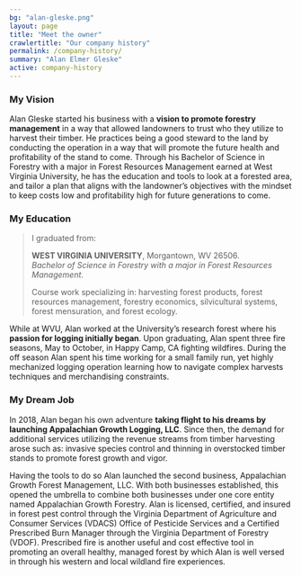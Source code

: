 ```yaml
---
bg: "alan-gleske.png"
layout: page
title: "Meet the owner"
crawlertitle: "Our company history"
permalink: /company-history/
summary: "Alan Elmer Gleske"
active: company-history
---
```


### My Vision

Alan Gleske started his business with a **vision to promote forestry
management** in a way that allowed landowners to trust who they utilize to
harvest their timber.  He practices being a good steward to the land by
conducting the operation in a way that will promote the future health and
profitability of the stand to come.  Through his Bachelor of Science in Forestry
with a major in Forest Resources Management earned at West Virginia University,
he has the education and tools to look at a forested area, and tailor a plan
that aligns with the landowner’s objectives with the mindset to keep costs low
and profitability high for future generations to come.

### My Education

> I graduated from:
>
> **WEST VIRGINIA UNIVERSITY**, Morgantown, WV 26506.<br />
> _Bachelor of Science in Forestry with a major in Forest Resources Management_.
>
> Course work specializing in: harvesting forest products, forest resources
> management, forestry economics, silvicultural systems, forest mensuration, and
> forest ecology.

While at WVU, Alan worked at the University’s research forest where his **passion
for logging initially began**.  Upon graduating, Alan spent three fire seasons,
May to October, in Happy Camp, CA fighting wildfires.  During the off season
Alan spent his time working for a small family run, yet highly mechanized
logging operation learning how to navigate complex harvests techniques and
merchandising constraints.  

### My Dream Job

In 2018, Alan began his own adventure **taking flight to his dreams by launching
Appalachian Growth Logging, LLC**.  Since then, the demand for additional
services utilizing the revenue streams from timber harvesting arose such as:
invasive species control and thinning in overstocked timber stands to promote
forest growth and vigor.

Having the tools to do so Alan launched the second business, Appalachian Growth
Forest Management, LLC. With both businesses established, this opened the
umbrella to combine both businesses under one core entity named Appalachian
Growth Forestry.  Alan is licensed, certified, and insured in forest pest
control through the Virginia Department of Agriculture and Consumer Services
(VDACS) Office of Pesticide Services and a Certified Prescribed Burn Manager
through the Virginia Department of Forestry (VDOF). Prescribed fire is another
useful and cost effective tool in promoting an overall healthy, managed forest
by which Alan is well versed in through his western and local wildland fire
experiences.
